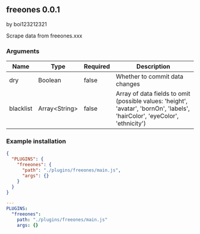 ## freeones 0.0.1

by boi123212321

Scrape data from freeones.xxx
### Arguments

| Name      | Type          | Required | Description                                                                                                                  |
| --------- | ------------- | -------- | ---------------------------------------------------------------------------------------------------------------------------- |
| dry       | Boolean       | false    | Whether to commit data changes                                                                                               |
| blacklist | Array&lt;String&gt; | false    | Array of data fields to omit (possible values: &#x27;height&#x27;, &#x27;avatar&#x27;, &#x27;bornOn&#x27;, &#x27;labels&#x27;, &#x27;hairColor&#x27;, &#x27;eyeColor&#x27;, &#x27;ethnicity&#x27;) |
### Example installation

```json
{
  "PLUGINS": {
    "freeones": {
      "path": "./plugins/freeones/main.js",
      "args": {}
    }
  }
}
```

```yaml
---
PLUGINS:
  "freeones":
    path: "./plugins/freeones/main.js"
    args: {}
```
